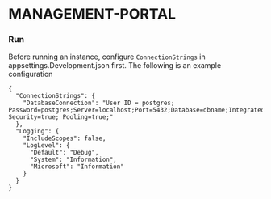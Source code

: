 # MANAGEMENT-PORTAL

### Run
Before running an instance, configure `ConnectionStrings` in appsettings.Development.json first. The following is an example configuration 
```
{
  "ConnectionStrings": {
    "DatabaseConnection": "User ID = postgres; Password=postgres;Server=localhost;Port=5432;Database=dbname;Integrated Security=true; Pooling=true;"
  },
  "Logging": {
    "IncludeScopes": false,
    "LogLevel": {
      "Default": "Debug",
      "System": "Information",
      "Microsoft": "Information"
    }
  }
}
```